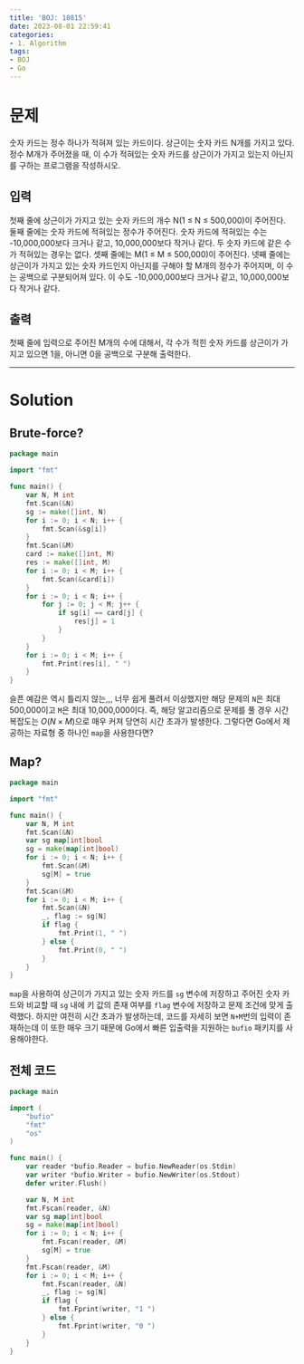 ```yaml
---
title: 'BOJ: 10815'
date: 2023-08-01 22:59:41
categories:
- 1. Algorithm
tags:
- BOJ
- Go
---
```

# 문제

숫자 카드는 정수 하나가 적혀져 있는 카드이다. 상근이는 숫자 카드 N개를 가지고 있다. 정수 M개가 주어졌을 때, 이 수가 적혀있는 숫자 카드를 상근이가 가지고 있는지 아닌지를 구하는 프로그램을 작성하시오.

## 입력

첫째 줄에 상근이가 가지고 있는 숫자 카드의 개수 N(1 ≤ N ≤ 500,000)이 주어진다. 둘째 줄에는 숫자 카드에 적혀있는 정수가 주어진다. 숫자 카드에 적혀있는 수는 -10,000,000보다 크거나 같고, 10,000,000보다 작거나 같다. 두 숫자 카드에 같은 수가 적혀있는 경우는 없다.
셋째 줄에는 M(1 ≤ M ≤ 500,000)이 주어진다. 넷째 줄에는 상근이가 가지고 있는 숫자 카드인지 아닌지를 구해야 할 M개의 정수가 주어지며, 이 수는 공백으로 구분되어져 있다. 이 수도 -10,000,000보다 크거나 같고, 10,000,000보다 작거나 같다.

## 출력

첫째 줄에 입력으로 주어진 M개의 수에 대해서, 각 수가 적힌 숫자 카드를 상근이가 가지고 있으면 1을, 아니면 0을 공백으로 구분해 출력한다.

<!-- More -->

---

# Solution

## Brute-force?

```go
package main

import "fmt"

func main() {
	var N, M int
	fmt.Scan(&N)
	sg := make([]int, N)
	for i := 0; i < N; i++ {
		fmt.Scan(&sg[i])
	}
	fmt.Scan(&M)
	card := make([]int, M)
	res := make([]int, M)
	for i := 0; i < M; i++ {
		fmt.Scan(&card[i])
	}
	for i := 0; i < N; i++ {
		for j := 0; j < M; j++ {
			if sg[i] == card[j] {
				res[j] = 1
			}
		}
	}
	for i := 0; i < M; i++ {
		fmt.Print(res[i], " ")
	}
}
```

슬픈 예감은 역시 틀리지 않는,,,
너무 쉽게 풀려서 이상했지만 해당 문제의 `N`은 최대 500,000이고 `M`은 최대 10,000,000이다.
즉, 해당 알고리즘으로 문제를 풀 경우 시간 복잡도는 $O(N\times M)$으로 매우 커져 당연히 시간 초과가 발생한다.
그렇다면 Go에서 제공하는 자료형 중 하나인 `map`을 사용한다면?

## Map?

```go
package main

import "fmt"

func main() {
	var N, M int
	fmt.Scan(&N)
	var sg map[int]bool
	sg = make(map[int]bool)
	for i := 0; i < N; i++ {
		fmt.Scan(&M)
		sg[M] = true
	}
	fmt.Scan(&M)
	for i := 0; i < M; i++ {
		fmt.Scan(&N)
		_, flag := sg[N]
		if flag {
			fmt.Print(1, " ")
		} else {
			fmt.Print(0, " ")
		}
	}
}
```

`map`을 사용하여 상근이가 가지고 있는 숫자 카드를 `sg` 변수에 저장하고 주어진 숫자 카드와 비교할 때 `sg` 내에 키 값의 존재 여부를 `flag` 변수에 저장하고 문제 조건에 맞게 출력했다.
하지만 여전히 시간 초과가 발생하는데, 코드를 자세히 보면 `N+M`번의 입력이 존재하는데 이 또한 매우 크기 때문에 Go에서 빠른 입출력을 지원하는 `bufio` 패키지를 사용해야한다.

## 전체 코드

```go
package main

import (
	"bufio"
	"fmt"
	"os"
)

func main() {
	var reader *bufio.Reader = bufio.NewReader(os.Stdin)
	var writer *bufio.Writer = bufio.NewWriter(os.Stdout)
	defer writer.Flush()

	var N, M int
	fmt.Fscan(reader, &N)
	var sg map[int]bool
	sg = make(map[int]bool)
	for i := 0; i < N; i++ {
		fmt.Fscan(reader, &M)
		sg[M] = true
	}
	fmt.Fscan(reader, &M)
	for i := 0; i < M; i++ {
		fmt.Fscan(reader, &N)
		_, flag := sg[N]
		if flag {
			fmt.Fprint(writer, "1 ")
		} else {
			fmt.Fprint(writer, "0 ")
		}
	}
}
```